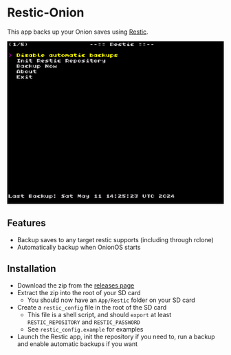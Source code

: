 # Restic-Onion

This app backs up your Onion saves using [Restic](https://restic.net/).

![Screenshot of the Restic-Onion app](/Screenshot.png)

## Features

* Backup saves to any target restic supports (including through rclone)
* Automatically backup when OnionOS starts

## Installation

* Download the zip from the [releases page](https://github.com/insertjokehere/restic-onion/releases)
* Extract the zip into the root of your SD card
  * You should now have an `App/Restic` folder on your SD card
* Create a `restic_config` file in the root of the SD card
  * This file is a shell script, and should `export` at least `RESTIC_REPOSITORY` and `RESTIC_PASSWORD`
  * See `restic_config.example` for examples
* Launch the Restic app, init the repository if you need to, run a backup and enable automatic backups if you want